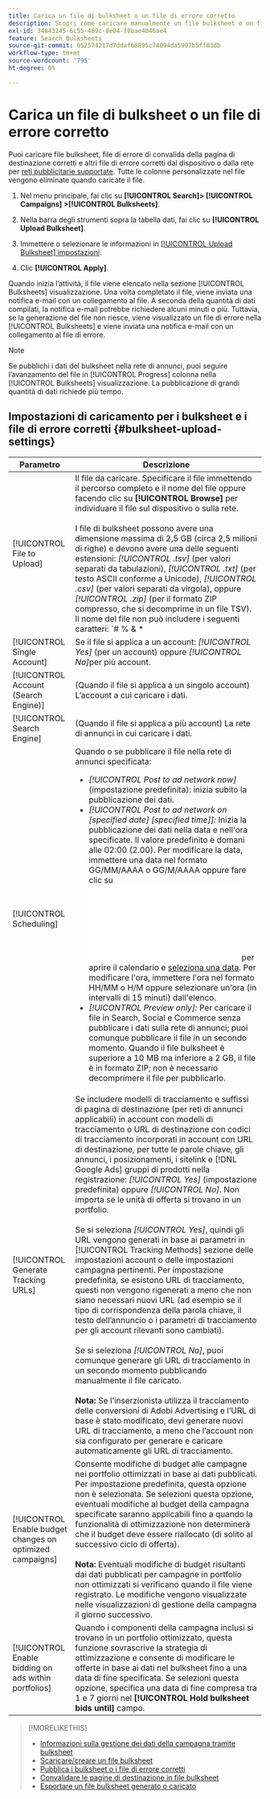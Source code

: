 ```yaml
---
title: Carica un file di bulksheet o un file di errore corretto
description: Scopri come caricare manualmente un file bulksheet o un file di errore di convalida della pagina di destinazione corretto.
exl-id: 34843245-6c55-489c-8e04-f8bae4046ae4
feature: Search Bulksheets
source-git-commit: 052574217d7ddafb8895c74094da5997b5ff83db
workflow-type: tm+mt
source-wordcount: '795'
ht-degree: 0%

---
```


# Carica un file di bulksheet o un file di errore corretto

Puoi caricare file bulksheet, file di errore di convalida della pagina di destinazione corretti e altri file di errore corretti dal dispositivo o dalla rete per [reti pubblicitarie supportate](bulksheet-about.md#bulksheet-functionality-by-network). Tutte le colonne personalizzate nel file vengono eliminate quando caricate il file.

1. Nel menu principale, fai clic su **[!UICONTROL Search]> [!UICONTROL Campaigns] >[!UICONTROL Bulksheets]**.

1. Nella barra degli strumenti sopra la tabella dati, fai clic su **[!UICONTROL Upload Bulksheet]**.

1. Immettere o selezionare le informazioni in [[!UICONTROL Upload Bulksheet] impostazioni](#bulksheet-upload-settings).

1. Clic **[!UICONTROL Apply]**.

Quando inizia l’attività, il file viene elencato nella sezione [!UICONTROL Bulksheets] visualizzazione. Una volta completato il file, viene inviata una notifica e-mail con un collegamento al file. A seconda della quantità di dati compilati, la notifica e-mail potrebbe richiedere alcuni minuti o più. Tuttavia, se la generazione del file non riesce, viene visualizzato un file di errore nella [!UICONTROL Bulksheets] e viene inviata una notifica e-mail con un collegamento al file di errore.

>[!NOTE]
>
>Se pubblichi i dati del bulksheet nella rete di annunci, puoi seguire l’avanzamento del file in [!UICONTROL Progress] colonna nella [!UICONTROL Bulksheets] visualizzazione. La pubblicazione di grandi quantità di dati richiede più tempo.

## Impostazioni di caricamento per i bulksheet e i file di errore corretti {#bulksheet-upload-settings}

| Parametro | Descrizione |
|----|----|
| [!UICONTROL File to Upload] | Il file da caricare. Specificare il file immettendo il percorso completo e il nome del file oppure facendo clic su <b>[!UICONTROL Browse]</b> per individuare il file sul dispositivo o sulla rete.<br><br>I file di bulksheet possono avere una dimensione massima di 2,5 GB (circa 2,5 milioni di righe) e devono avere una delle seguenti estensioni: <i>[!UICONTROL .tsv]</i> (per valori separati da tabulazioni), <i>[!UICONTROL .txt]</i> (per testo ASCII conforme a Unicode), <i>[!UICONTROL .csv]</i> (per valori separati da virgola), oppure <i>[!UICONTROL .zip]</i> (per il formato ZIP compresso, che si decomprime in un file TSV). Il nome del file non può includere i seguenti caratteri: `# % &amp; * | \ : &quot; &lt; &gt; . ? /`<br><br><b>Suggerimento</b> Per i dati che includono caratteri internazionali, utilizza i file in formato TSV o TXT. |
| [!UICONTROL Single Account] | Se il file si applica a un account: <i>[!UICONTROL Yes]</i> (per un account) oppure <i>[!UICONTROL No]</i>per più account. |
| [!UICONTROL Account (Search Engine)] | (Quando il file si applica a un singolo account) L’account a cui caricare i dati. |
| [!UICONTROL Search Engine] | (Quando il file si applica a più account) La rete di annunci in cui caricare i dati. |
| [!UICONTROL Scheduling] | Quando o se pubblicare il file nella rete di annunci specificata:<ul><li><i>[!UICONTROL Post to ad network now]</i> (impostazione predefinita): inizia subito la pubblicazione dei dati.</li><li><i>[!UICONTROL Post to ad network on \[specified date\] \[specified time\]]:</i> Inizia la pubblicazione dei dati nella data e nell&#39;ora specificate. Il valore predefinito è domani alle 02:00 (2.00). Per modificare la data, immettere una data nel formato GG/MM/AAAA o GG/M/AAAA oppure fare clic su ![Calendario](/help/search-social-commerce/common-tasks/navigation-editing-selection/calendar.md "Calendario") per aprire il calendario e [seleziona una data](/help/search-social-commerce/common-tasks/navigation-editing-selection/calendar.md). Per modificare l&#39;ora, immettere l&#39;ora nel formato HH/MM o H/M oppure selezionare un&#39;ora (in intervalli di 15 minuti) dall&#39;elenco.</li><li><i>[!UICONTROL Preview only]:</i> Per caricare il file in Search, Social e Commerce senza pubblicare i dati sulla rete di annunci; puoi comunque pubblicare il file in un secondo momento. Quando il file bulksheet è superiore a 10 MB ma inferiore a 2 GB, il file è in formato ZIP; non è necessario decomprimere il file per pubblicarlo.</li></ul> |
| [!UICONTROL Generate Tracking URLs] | Se includere modelli di tracciamento e suffissi di pagina di destinazione (per reti di annunci applicabili) in account con modelli di tracciamento o URL di destinazione con codici di tracciamento incorporati in account con URL di destinazione, per tutte le parole chiave, gli annunci, i posizionamenti, i sitelink e [!DNL Google Ads] gruppi di prodotti nella registrazione: <i>[!UICONTROL Yes]</i> (impostazione predefinita) oppure <i>[!UICONTROL No]</i>. Non importa se le unità di offerta si trovano in un portfolio.<br><br>Se si seleziona <i>[!UICONTROL Yes]</i>, quindi gli URL vengono generati in base ai parametri in [!UICONTROL Tracking Methods] sezione delle impostazioni account o delle impostazioni campagna pertinenti. Per impostazione predefinita, se esistono URL di tracciamento, questi non vengono rigenerati a meno che non siano necessari nuovi URL (ad esempio se il tipo di corrispondenza della parola chiave, il testo dell’annuncio o i parametri di tracciamento per gli account rilevanti sono cambiati).<br><br>Se si seleziona <i>[!UICONTROL No]</i>, puoi comunque generare gli URL di tracciamento in un secondo momento pubblicando manualmente il file caricato.<br><br><b>Nota:</b> Se l’inserzionista utilizza il tracciamento delle conversioni di Adobi Advertising e l’URL di base è stato modificato, devi generare nuovi URL di tracciamento, a meno che l’account non sia configurato per generare e caricare automaticamente gli URL di tracciamento. |
| [!UICONTROL Enable budget changes on optimized campaigns] | Consente modifiche di budget alle campagne nei portfolio ottimizzati in base ai dati pubblicati. Per impostazione predefinita, questa opzione non è selezionata. Se selezioni questa opzione, eventuali modifiche al budget della campagna specificate saranno applicabili fino a quando la funzionalità di ottimizzazione non determinerà che il budget deve essere riallocato (di solito al successivo ciclo di offerta).<br><br><b>Nota:</b> Eventuali modifiche di budget risultanti dai dati pubblicati per campagne in portfolio non ottimizzati si verificano quando il file viene registrato. Le modifiche vengono visualizzate nelle visualizzazioni di gestione della campagna il giorno successivo. |
| [!UICONTROL Enable bidding on ads within portfolios] | Quando i componenti della campagna inclusi si trovano in un portfolio ottimizzato, questa funzione sovrascrive la strategia di ottimizzazione e consente di modificare le offerte in base ai dati nel bulksheet fino a una data di fine specificata. Se selezioni questa opzione, specifica una data di fine compresa tra 1 e 7 giorni nel **[!UICONTROL Hold bulksheet bids until]** campo. |

>[!MORELIKETHIS]
>
>* [Informazioni sulla gestione dei dati della campagna tramite bulksheet](bulksheet-about.md)
>* [Scaricare/creare un file bulksheet](bulksheet-download.md)
>* [Pubblica i bulksheet o i file di errore corretti](bulksheet-post.md)
>* [Convalidare le pagine di destinazione in file bulksheet](bulksheet-validate-landing-pages.md)
>* [Esportare un file bulksheet generato o caricato](bulksheet-export.md)
